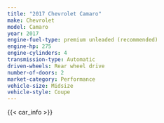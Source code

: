```yaml
---
title: "2017 Chevrolet Camaro"
make: Chevrolet
model: Camaro
year: 2017
engine-fuel-type: premium unleaded (recommended)
engine-hp: 275
engine-cylinders: 4
transmission-type: Automatic
driven-wheels: Rear wheel drive
number-of-doors: 2
market-category: Performance
vehicle-size: Midsize
vehicle-style: Coupe
---
```


{{< car_info >}}
